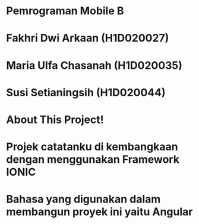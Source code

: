# Pemrograman Mobile B
# Fakhri Dwi Arkaan   (H1D020027)
# Maria Ulfa Chasanah (H1D020035)
# Susi Setianingsih   (H1D020044)


# About This Project!
# Projek catatanku di kembangkaan dengan menggunakan Framework IONIC
# Bahasa yang digunakan dalam membangun proyek ini yaitu Angular
